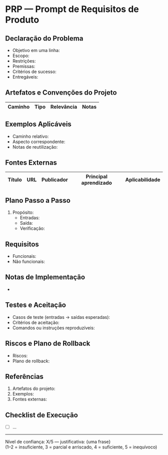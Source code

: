 # PRP — Prompt de Requisitos de Produto

## Declaração do Problema

- Objetivo em uma linha:
- Escopo:
- Restrições:
- Premissas:
- Critérios de sucesso:
- Entregáveis:

## Artefatos e Convenções do Projeto

| Caminho | Tipo | Relevância | Notas |
|---------|------|------------|-------|

## Exemplos Aplicáveis

- Caminho relativo:
- Aspecto correspondente:
- Notas de reutilização:

## Fontes Externas

| Título | URL | Publicador | Principal aprendizado | Aplicabilidade |
|--------|-----|------------|-----------------------|----------------|

## Plano Passo a Passo

1. Propósito:
   - Entradas:
   - Saída:
   - Verificação:

## Requisitos

- Funcionais:
- Não funcionais:

## Notas de Implementação

-

## Testes e Aceitação

- Casos de teste (entradas → saídas esperadas):
- Critérios de aceitação:
- Comandos ou instruções reproduzíveis:

## Riscos e Plano de Rollback

- Riscos:
- Plano de rollback:

## Referências

1. Artefatos do projeto:
2. Exemplos:
3. Fontes externas:

## Checklist de Execução

- [ ] ...

---
Nível de confiança: X/5 — justificativa: {uma frase}  
(1–2 = insuficiente, 3 = parcial e arriscado, 4 = suficiente, 5 = inequívoco)
